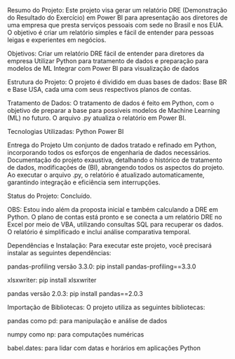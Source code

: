 Resumo do Projeto:
Este projeto visa gerar um relatório DRE (Demonstração do Resultado do Exercício) em Power BI para apresentação aos diretores de uma empresa que presta serviços pessoais com sede no Brasil e nos EUA. O objetivo é criar um relatório simples e fácil de entender para pessoas leigas e experientes em negócios.

Objetivos:
Criar um relatório DRE fácil de entender para diretores da empresa
Utilizar Python para tratamento de dados e preparação para modelos de ML
Integrar com Power BI para visualização de dados

Estrutura do Projeto:
O projeto é dividido em duas bases de dados: Base BR e Base USA, cada uma com seus respectivos planos de contas.

Tratamento de Dados:
O tratamento de dados é feito em Python, com o objetivo de preparar a base para possíveis modelos de Machine Learning (ML) no futuro. O arquivo .py atualiza o relatório em Power BI.

Tecnologias Utilizadas:
Python
Power BI

Entrega do Projeto
Um conjunto de dados tratado e refinado em Python, incorporando todos os esforços de engenharia de dados necessários.
Documentação do projeto exaustiva, detalhando o histórico de tratamento de dados, modificações de (BI), abrangendo todos os aspectos do projeto.
Ao executar o arquivo .py, o relatório é atualizado automaticamente, garantindo integração e eficiência sem interrupções.

Status do Projeto:
Concluído.

OBS: Estou indo além da proposta inicial e também calculando a DRE em Python. O plano de contas está pronto e se conecta a um relatório DRE no Excel por meio de VBA, utilizando consultas SQL para recuperar os dados. O relatório é simplificado e inclui análise comparativa temporal.


Dependências e Instalação:
Para executar este projeto, você precisará instalar as seguintes dependências:
  
  pandas-profiling versão 3.3.0: pip install pandas-profiling==3.3.0
  
  xlsxwriter: pip install xlsxwriter
  
  pandas versão 2.0.3: pip install pandas==2.0.3

Importação de Bibliotecas:
O projeto utiliza as seguintes bibliotecas:
  
  pandas como pd: para manipulação e análise de dados
  
  numpy como np: para computações numéricas
  
  babel.dates: para lidar com datas e horários em aplicações Python
